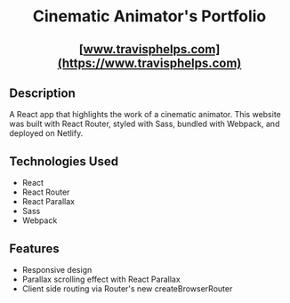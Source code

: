 # <div align="center">Cinematic Animator's Portfolio</div>

## <div align="center">[www.travisphelps.com](https://www.travisphelps.com)</div>

## Description
A React app that highlights the work of a cinematic animator. This website was built with React Router, styled with Sass, bundled with Webpack, and deployed on Netlify.

## Technologies Used
- React
- React Router
- React Parallax
- Sass
- Webpack

## Features
- Responsive design
- Parallax scrolling effect with React Parallax
- Client side routing via Router's new createBrowserRouter